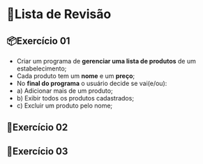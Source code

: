 # 📑Lista de Revisão

## 📦Exercício 01

- Criar um programa de **gerenciar uma lista de produtos** de um estabelecimento;
- Cada produto tem um **nome** e um **preço**;
- No **final do programa** o usuário decide se vai(e/ou):
- a) Adicionar mais de um produto;
- b) Exibir todos os produtos cadastrados;
- c) Excluir um produto pelo nome;

## 📇Exercício 02



## 🧂Exercício 03